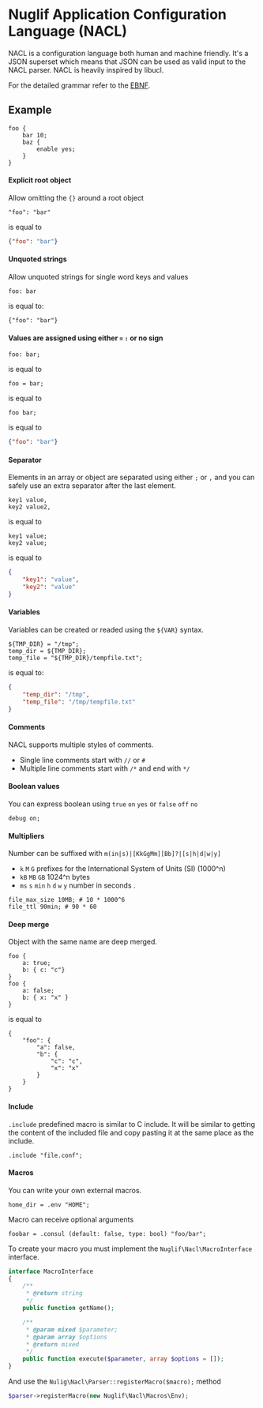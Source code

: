 # Nuglif Application Configuration Language (NACL)

NACL is a configuration language both human and machine friendly.
It's a JSON superset which means that JSON can be used as valid input to the NACL parser.
NACL is heavily inspired by libucl.

For the detailed grammar refer to the [EBNF](EBNF.md).

## Example

```nacl
foo {
	bar 10;
	baz {
		enable yes;
	}
}
```
#### Explicit root object
Allow omitting the `{}` around a root object
```
"foo": "bar"
```
is equal to
```json
{"foo": "bar"}
```

#### Unquoted strings
Allow unquoted strings for single word keys and values

```
foo: bar
```
is equal to:
```
{"foo": "bar"}
```

#### Values are assigned using either `=` `:` or no sign

```nacl
foo: bar;
```
is equal to
```nacl
foo = bar;
```
is equal to
```nacl
foo bar;
```
is equal to
```json
{"foo": "bar"}
```

#### Separator
Elements in an array or object are separated using either `;` or `,` and you can safely use an extra separator after the last element.

```nacl
key1 value,
key2 value2,
```
is equal to
```nacl
key1 value;
key2 value;
```
is equal to
```json
{
	"key1": "value",
	"key2": "value"
}
```

#### Variables
Variables can be created or readed using the `${VAR}` syntax.

```nacl
${TMP_DIR} = "/tmp";
temp_dir = ${TMP_DIR};
temp_file = "${TMP_DIR}/tempfile.txt";
```
is equal to:
```json
{
    "temp_dir": "/tmp",
    "temp_file": "/tmp/tempfile.txt"
}
```

#### Comments
NACL supports multiple styles of comments.
* Single line comments start with `//` or `#`
* Multiple line comments start with `/*` and end with `*/`

#### Boolean values
You can express boolean using `true` `on` `yes` or `false` `off` `no`

```nacl
debug on;
```

#### Multipliers

Number can be suffixed with `m(in|s)|[KkGgMm][Bb]?|[s|h|d|w|y]`
* `k` `M` `G` prefixes for the International System of Units (SI) (1000^n)
* `kB` `MB` `GB` 1024^n bytes
* `ms` `s` `min` `h` `d` `w` `y` number in seconds .

```nacl
file_max_size 10MB; # 10 * 1000^6
file_ttl 90min; # 90 * 60
```

#### Deep merge

Object with the same name are deep merged.

```nacl
foo {
	a: true;
	b: { c: "c"}
}
foo {
	a: false;
	b: { x: "x" }
}
```

is equal to
```nacl
{
	"foo": {
		"a": false,
		"b": {
			"c": "c",
			"x": "x"
		}
	}
}
```
#### Include

`.include` predefined macro is similar to C include. It will be similar to getting the content
of the included file and copy pasting it at the same place as the include.

```nacl
.include "file.conf";
```

#### Macros
You can write your own external macros.

```nacl
home_dir = .env "HOME";
```
Macro can receive optional arguments
```
foobar = .consul (default: false, type: bool) "foo/bar";
```

To create your macro you must implement the `Nuglif\Nacl\MacroInterface` interface.
```php
interface MacroInterface
{
    /**
     * @return string
     */
    public function getName();

    /**
     * @param mixed $parameter;
     * @param array $options
     * @return mixed
     */
    public function execute($parameter, array $options = []);
}
```
And use the `Nulig\Nacl\Parser::registerMacro($macro);` method
```php
$parser->registerMacro(new Nuglif\Nacl\Macros\Env);
```
